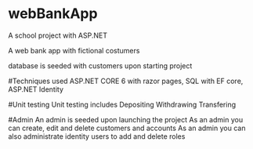 # webBankApp

A school project with ASP.NET

A web bank app with fictional costumers

database is seeded with customers upon starting project

#Techniques used
ASP.NET CORE 6 with razor pages, SQL with EF core, ASP.NET Identity

#Unit testing
Unit testing includes
Depositing
Withdrawing
Transfering

#Admin
An admin is seeded upon launching the project
As an admin you can create, edit and delete customers and accounts
As an admin you can also administrate identity users to add and delete roles
